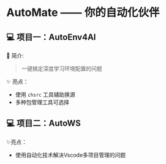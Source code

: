 # AutoMate —— 你的自动化伙伴

## 💻 项目一：AutoEnv4AI

🍕 简介:

> 一键搞定深度学习环境配置的问题

✨ 亮点：

- 使用 `chsrc` 工具辅助换源
- 多种包管理工具可选择


## 💻 项目二：AutoWS

✨亮点：

- 使用自动化技术解决Vscode多项目管理的问题

